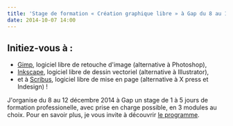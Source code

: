 ```yaml
---
title: 'Stage de formation « Création graphique libre » à Gap du 8 au 12 décembre 2014'
date: 2014-10-07 14:00
---
```


## Initiez-vous à :
- [Gimp](http://www.gimp.org/), logiciel libre de retouche d'image (alternative à Photoshop),
- [Inkscape](http://www.inkscape.org/), logiciel libre de dessin vectoriel (alternative à Illustrator),
- et à [Scribus](http://www.scribus.net), logiciel libre de mise en page (alternative à X press et Indesign) !

J'organise du 8 au 12 décembre 2014 à Gap un stage de 1 à 5 jours de formation professionelle, avec prise en charge possible, en 3 modules au choix. Pour en savoir plus, je vous invite à découvrir [le programme](http://nylnook.com/nylnook-src/other/pub-stage-creation-libre.pdf).

